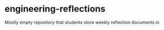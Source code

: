 # engineering-reflections
Mostly empty repository that students store weekly reflection documents in
